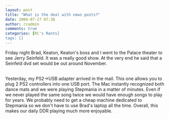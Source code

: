 ```yaml
---
layout: post
title: "What is the deal with news posts?"
date: 2004-07-27 07:38
author: rcadmin
comments: true
categories: [RC's Rants]
tags: []
---
```

Friday night Brad, Keaton, Keaton's boss and I went to the Palace theater to see Jerry Seinfeld. It was a really good show. At the very end he said that a Seinfeld dvd set would be out around November.
<br />

<br />
Yesterday, my PS2->USB adapter arrived in the mail. This one allows you to plug 2 PS2 controllers into one USB port. The Mac instantly recognized both dance mats and we were playing Stepmania in a matter of minutes. Even if we never played the same song twice we would have enough songs to play for years. We probably need to get a cheap machine dedicated to Stepmania so we don't have to use Brad's laptop all the time. Overall, this makes our daily DDR playing much more enjoyable.
